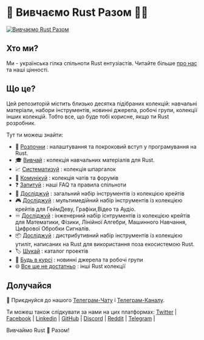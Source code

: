 <!-- ![Rust](./asset/img/logo/Logo2.jpg) -->

# 🦀 Вивчаємо Rust Разом 💙💛

[![Вивчаємо Rust Разом](https://raw.githubusercontent.com/rust-lang-ua/learn_rust_together/59713d4ae68edc4aa1447a1194f772adb4cecde0/asset/logo/Collage_2.jpg)](https://github.com/rust-lang-ua/learn_rust_together)

## Хто ми?
Ми - українська гілка спільноти Rust ентузіастів. Читайте більше [про нас](about_us.md) та наші цінності.

## Що це?
Цей репозиторій містить близько десятка підібраних колекцій: навчальні матеріали, набори інструментів, новинні джерела, робочі групи, колекції інших колекцій. Тобто все, що буде тобі корисне, якщо ти Rust розробник.


Тут ти можеш знайти:

- :footprints:️ [Розпочни](./introduction.md) : налаштування та покроковий вступ у програмування на Rust.
- :mortar_board: [Вивчай](./learn.md) : колекція навчальних матеріалів для Rust.
- :chart_with_upwards_trend: [Систематизуй](./cheat_sheets.md) : колекція шпаргалок
- :speech_balloon: [Комунікуй](./communicate.md) : колекція чатів та форумів
- :question: [Запитуй](./about_us.md#question-faq) : наші FAQ та правила спільноти
- :wrench: [Досліджуй](./toolbox_general.md) : загальний набір інструментів із колекцією крейтів
- :video_game: [Досліджуй](./toolbox_multimedia.md) : мультимедійний набір інструментів із колекцією крейтів для ГеймДеву, Графіки,Відео та Аудіо.
- :infinity: [Досліджуй](./toolbox_scientific.md) : інженерний набір існтрументів із колекцією крейтів для Математики, Фізики, Лінійної Алгебри, Машинного Навчання, Цифрової Обробки Сигналів.
- :package: [Досліджуй](./toolbox_distros.md) : дистрибутивний набір інструментів із колекцією утиліт, написаних на Rust для використання поза екосистемою Rust.  
- :label: [Шукай](./collection_of_collections.md#label-projects-catalogue) : каталог проектів
- :newspaper: [Будь в курсі](./collection_of_collections.md#newspaper-newspapers-and-working-groups) : новинні джерела та робочі групи
- :globe_with_meridians: [Все ще не достатньо](./collection_of_collections.md#globe_with_meridians-other-collections-on-rust) : інші Rust колекції

## Долучайся

💬 Приєднуйся до нашого [Телеграм-Чату](https://t.me/rustlang_ua) і [Телеграм-Каналу](https://t.me/learn_rust_ukr). <br/>

Ти можеш також слідкувати за нами на цих платформах:
[Twitter](https://twitter.com/LearnTogetherP)  |
[Facebook](https://www.facebook.com/learntogetherpro) |
[Linkedin](https://www.linkedin.com/company/learn-together-pro) |
[GitHub](https://github.com/rust-lang-ua) |
[Discord](https://discord.com/invite/JVCZfTVf5A) |
[Reddit](https://www.reddit.com/r/rustlang_ua/) |
[Telegram](https://t.me/rustlang_ua) |
<br/>

Вивчаймо Rust 🦀 Разом!
